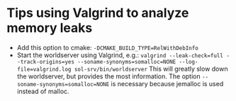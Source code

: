 # Tips using Valgrind to analyze memory leaks

- Add this option to cmake: `-DCMAKE_BUILD_TYPE=RelWithDebInfo`
- Start the worldserver using Valgrind, e.g.:
  `valgrind --leak-check=full --track-origins=yes --soname-synonyms=somalloc=NONE --log-file=valgrind.log sol-srv/bin/worldserver`
  This will greatly slow down the worldserver, but provides the most information. The option `--soname-synonyms=somalloc=NONE` is necessary because jemalloc is used instead of malloc.
